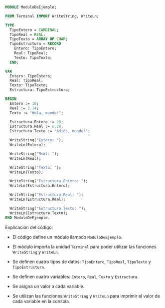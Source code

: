 ```modula-2
MODULE ModuloDeEjemplo;

FROM Terminal IMPORT WriteString, WriteLn;

TYPE
  TipoEntero = CARDINAL;
  TipoReal = REAL;
  TipoTexto = ARRAY OF CHAR;
  TipoEstructura = RECORD
    Entero: TipoEntero;
    Real: TipoReal;
    Texto: TipoTexto;
  END;

VAR
  Entero: TipoEntero;
  Real: TipoReal;
  Texto: TipoTexto;
  Estructura: TipoEstructura;

BEGIN
  Entero := 10;
  Real := 3.14;
  Texto := "Hola, mundo!";

  Estructura.Entero := 20;
  Estructura.Real := 6.28;
  Estructura.Texto := "Adiós, mundo!";

  WriteString("Entero: ");
  WriteLn(Entero);

  WriteString("Real: ");
  WriteLn(Real);

  WriteString("Texto: ");
  WriteLn(Texto);

  WriteString("Estructura.Entero: ");
  WriteLn(Estructura.Entero);

  WriteString("Estructura.Real: ");
  WriteLn(Estructura.Real);

  WriteString("Estructura.Texto: ");
  WriteLn(Estructura.Texto);
END ModuloDeEjemplo.
```

Explicación del código:

* El código define un módulo llamado `ModuloDeEjemplo`.


* El módulo importa la unidad `Terminal` para poder utilizar las funciones `WriteString` y `WriteLn`.


* Se definen cuatro tipos de datos: `TipoEntero`, `TipoReal`, `TipoTexto` y `TipoEstructura`.


* Se definen cuatro variables: `Entero`, `Real`, `Texto` y `Estructura`.


* Se asigna un valor a cada variable.


* Se utilizan las funciones `WriteString` y `WriteLn` para imprimir el valor de cada variable en la consola.
